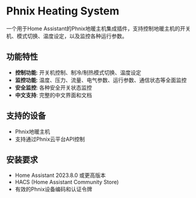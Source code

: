 # Phnix Heating System

一个用于Home Assistant的Phnix地暖主机集成插件，支持控制地暖主机的开关机、模式切换、温度设定，以及监控各种运行参数。

## 功能特性

- **控制功能**: 开关机控制、制冷/制热模式切换、温度设定
- **监控功能**: 温度、压力、流量、电气参数、运行参数、通信状态等全面监控
- **安全监控**: 各种安全开关状态监控
- **中文支持**: 完整的中文界面和文档

## 支持的设备

- Phnix地暖主机
- 支持通过Phnix云平台API控制

## 安装要求

- Home Assistant 2023.8.0 或更高版本
- HACS (Home Assistant Community Store)
- 有效的Phnix设备编码和认证令牌 